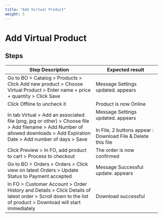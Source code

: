 ```yaml
---
title: "Add Virtual Product"
weight: 5
---
```


# Add Virtual Product
## Steps
| Step Description | Expected result |
| ----- | ----- |
| Go to BO > Catalog > Products > Click Add new product > Choose Virtual Product > Enter name + price + quantity > Click Save | Message Settings updated. appears |
| Click Offline to uncheck it | Product is now Online |
| In tab Virtual > Add an associated file (png, jpg or other) > Choose file > Add filename > Add Number of allowed downloads > Add Expiration Date > Add number of days > Save | Message Settings updated. appears<br><br>In File, 2 buttons appear : Download File & Delete this file |
| Click Preview > In FO, add product to cart > Process to checkout | The order is now confirmed |
| Go to BO > Orders > Orders > Click view on latest Orders > Update Status to Payment accepted | Message Successful update. appears |
| In FO > Customer Account > Order History and Details > Click Details of latest order > Scroll down to the list of product > Download will start immediately | Download successful |
